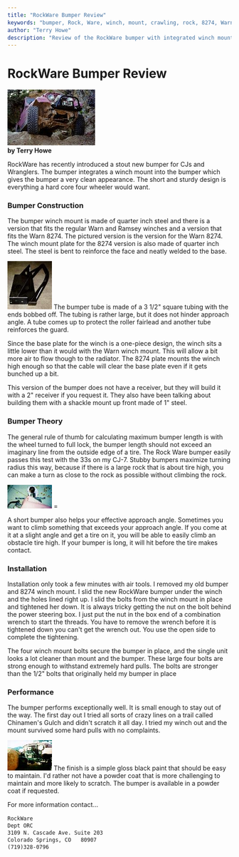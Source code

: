 ```yaml
---
title: "RockWare Bumper Review"
keywords: "bumper, Rock, Ware, winch, mount, crawling, rock, 8274, Warn, Ramsey"
author: "Terry Howe"
description: "Review of the RockWare bumper with integrated winch mount.  This new bumper has an integrated winch mount for a regular Warn or Ramsey winch or for the Warn 8274.  It is short for hard core wheeling."
---
```

# RockWare Bumper Review

[![RockWare bumper in action](../img/body/rockware2_.jpg)](../img/body/rockware2.jpg)   
**by Terry Howe**

RockWare has recently introduced a stout new bumper for CJs and Wranglers. The bumper integrates a winch mount into the bumper which gives the bumper a very clean appearance. The short and sturdy design is everything a hard core four wheeler would want.

### Bumper Construction

The bumper winch mount is made of quarter inch steel and there is a version that fits the regular Warn and Ramsey winches and a version that fits the Warn 8274. The pictured version is the version for the Warn 8274. The winch mount plate for the 8274 version is also made of quarter inch steel. The steel is bent to reinforce the face and neatly welded to the base.

[![RockWare Bumper](../img/body/rockware1_.jpg)](../img/body/rockware1.jpg) The bumper tube is made of a 3 1/2" square tubing with the ends bobbed off. The tubing is rather large, but it does not hinder approach angle. A tube comes up to protect the roller fairlead and another tube reinforces the guard.

Since the base plate for the winch is a one-piece design, the winch sits a little lower than it would with the Warn winch mount. This will allow a bit more air to flow though to the radiator. The 8274 plate mounts the winch high enough so that the cable will clear the base plate even if it gets bunched up a bit.

This version of the bumper does not have a receiver, but they will build it with a 2" receiver if you request it. They also have been talking about building them with a shackle mount up front made of 1" steel.

### Bumper Theory

The general rule of thumb for calculating maximum bumper length is with the wheel turned to full lock, the bumper length should not exceed an imaginary line from the outside edge of a tire. The Rock Ware bumper easily passes this test with the 33s on my CJ-7. Stubby bumpers maximize turning radius this way, because if there is a large rock that is about tire high, you can make a turn as close to the rock as possible without climbing the rock.

[![Maximum turning radius measurement](../img/body/rockware5_.jpg)](../img/body/rockware5.jpg) = 

A short bumper also helps your effective approach angle. Sometimes you want to climb something that exceeds your approach angle. If you come at it at a slight angle and get a tire on it, you will be able to easily climb an obstacle tire high. If your bumper is long, it will hit before the tire makes contact.

### Installation

Installation only took a few minutes with air tools. I removed my old bumper and 8274 winch mount. I slid the new RockWare bumper under the winch and the holes lined right up. I slid the bolts from the winch mount in place and tightened her down. It is always tricky getting the nut on the bolt behind the power steering box. I just put the nut in the box end of a combination wrench to start the threads. You have to remove the wrench before it is tightened down you can't get the wrench out. You use the open side to complete the tightening.

The four winch mount bolts secure the bumper in place, and the single unit looks a lot cleaner than mount and the bumper. These large four bolts are strong enough to withstand extremely hard pulls. The bolts are stronger than the 1/2" bolts that originally held my bumper in place

### Performance

The bumper performs exceptionally well. It is small enough to stay out of the way. The first day out I tried all sorts of crazy lines on a trail called Chinamen's Gulch and didn't scratch it all day. I tried my winch out and the mount survived some hard pulls with no complaints.

[![RockWare bumper turning](../img/body/rockware4_.jpg)](../img/body/rockware4.jpg) The finish is a simple gloss black paint that should be easy to maintain. I'd rather not have a powder coat that is more challenging to maintain and more likely to scratch. The bumper is available in a powder coat if requested.

For more information contact... 

    RockWare
    Dept ORC
    3109 N. Cascade Ave. Suite 203
    Colorado Springs, CO   80907
    (719)328-0796